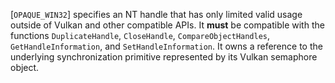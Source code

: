 [`OPAQUE_WIN32`] specifies an NT
handle that has only limited valid usage outside of Vulkan and other
compatible APIs.
It  **must**  be compatible with the functions `DuplicateHandle`,
`CloseHandle`, `CompareObjectHandles`, `GetHandleInformation`,
and `SetHandleInformation`.
It owns a reference to the underlying synchronization primitive
represented by its Vulkan semaphore object.